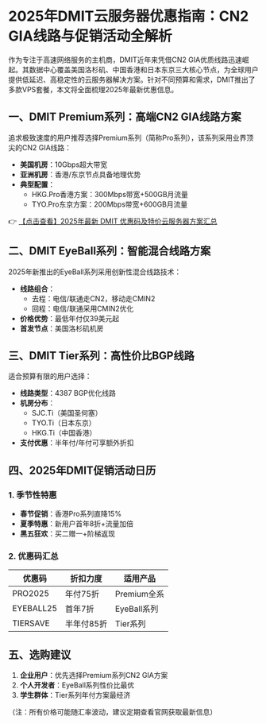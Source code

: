 # 2025年DMIT云服务器优惠指南：CN2 GIA线路与促销活动全解析

作为专注于高速网络服务的主机商，DMIT近年来凭借CN2 GIA优质线路迅速崛起。其数据中心覆盖美国洛杉矶、中国香港和日本东京三大核心节点，为全球用户提供低延迟、高稳定性的云服务器解决方案。针对不同预算和需求，DMIT推出了多款VPS套餐，本文将全面梳理2025年最新优惠信息。

## 一、DMIT Premium系列：高端CN2 GIA线路方案

追求极致速度的用户推荐选择Premium系列（简称Pro系列），该系列采用业界顶尖的CN2 GIA线路：

- **美国机房**：10Gbps超大带宽
- **亚洲机房**：香港/东京节点具备地理优势
- **典型配置**：
  - HKG.Pro香港方案：300Mbps带宽+500GB月流量
  - TYO.Pro东京方案：200Mbps带宽+600GB月流量

👉 [【点击查看】2025年最新 DMIT 优惠码及特价云服务器方案汇总](https://bit.ly/dmit_coupon)

## 二、DMIT EyeBall系列：智能混合线路方案

2025年新推出的EyeBall系列采用创新性混合线路技术：

- **线路组合**：
  - 去程：电信/联通走CN2，移动走CMIN2
  - 回程：电信/联通采用CMIN2优化
- **价格优势**：最低年付仅39美元起
- **首发节点**：美国洛杉矶机房

## 三、DMIT Tier系列：高性价比BGP线路

适合预算有限的用户选择：

- **线路类型**：4387 BGP优化线路
- **机房分布**：
  - SJC.Ti（美国圣何塞）
  - TYO.Ti（日本东京）
  - HKG.Ti（中国香港）
- **支付优惠**：半年付/年付可享额外折扣

## 四、2025年DMIT促销活动日历

### 1. 季节性特惠
- **春节促销**：香港Pro系列直降15%
- **夏季特惠**：新用户首年8折+流量加倍
- **黑五狂欢**：买二赠一+阶梯返现

### 2. 优惠码汇总
| 优惠码 | 折扣力度 | 适用产品 |
|--------|----------|----------|
| PRO2025 | 年付75折 | Premium全系 |
| EYEBALL25 | 首年7折 | EyeBall系列 |
| TIERSAVE | 半年付85折 | Tier系列 |

## 五、选购建议
1. **企业用户**：优先选择Premium系列CN2 GIA方案
2. **个人开发者**：EyeBall系列性价比最优
3. **学生群体**：Tier系列年付方案最经济

（注：所有价格可能随汇率波动，建议定期查看官网获取最新信息）